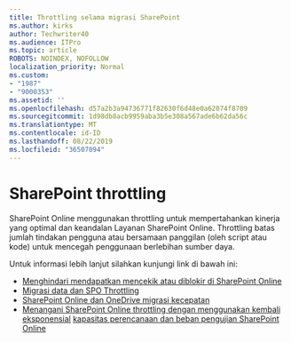```yaml
---
title: Throttling selama migrasi SharePoint
ms.author: kirks
author: Techwriter40
ms.audience: ITPro
ms.topic: article
ROBOTS: NOINDEX, NOFOLLOW
localization_priority: Normal
ms.custom:
- "1987"
- "9000353"
ms.assetid: ''
ms.openlocfilehash: d57a2b3a94736771f82630f6d48e0a62074f8709
ms.sourcegitcommit: 1d98db8acb9959aba3b5e308a567ade6b62da56c
ms.translationtype: MT
ms.contentlocale: id-ID
ms.lasthandoff: 08/22/2019
ms.locfileid: "36507094"
---
```

# <a name="sharepoint-throttling"></a>SharePoint throttling

SharePoint Online menggunakan throttling untuk mempertahankan kinerja yang optimal dan keandalan Layanan SharePoint Online. Throttling batas jumlah tindakan pengguna atau bersamaan panggilan (oleh script atau kode) untuk mencegah penggunaan berlebihan sumber daya.

Untuk informasi lebih lanjut silahkan kunjungi link di bawah ini:

- [Menghindari mendapatkan mencekik atau diblokir di SharePoint Online](https://docs.microsoft.com/sharepoint/dev/general-development/how-to-avoid-getting-throttled-or-blocked-in-sharepoint-online)
- [Migrasi data dan SPO Throttling](https://blogs.technet.microsoft.com/sposupport/2017/08/12/data-migration-and-spo-service-throttling/)
- [SharePoint Online dan OneDrive migrasi kecepatan](https://docs.microsoft.com/sharepointmigration/sharepoint-online-and-onedrive-migration-speed)
- [Menangani SharePoint Online throttling dengan menggunakan kembali eksponensial](https://docs.microsoft.com/sharepoint/dev/solution-guidance/handle-sharepoint-online-throttling-by-using-exponential-back-off)
[kapasitas perencanaan dan beban pengujian SharePoint Online](https://support.office.com/article/Capacity-planning-and-load-testing-SharePoint-Online-c932bd9b-fb9a-47ab-a330-6979d03688c0)